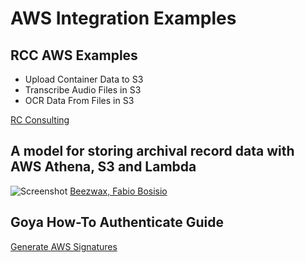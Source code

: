 # AWS Integration Examples

## RCC AWS Examples
- Upload Container Data to S3
- Transcribe Audio Files in S3
- OCR Data From Files in S3

[RC Consulting](https://fmtraining.tv/marketplace/aws.html)

## A model for storing archival record data with AWS Athena, S3 and Lambda
![Screenshot](https://i0.wp.com/blog.beezwax.net/wp-content/uploads/2023/07/architecture.png?ssl=1)
[Beezwax, Fabio Bosisio](https://blog.beezwax.net/handling-historical-data-with-filemaker-and-aws-athena-s3-serverless/)

## Goya How-To Authenticate Guide
[Generate AWS Signatures](https://goya.com.au/blog/generate-aws-signature-version-4-in-filemaker)